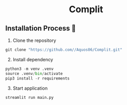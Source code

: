 # <p align="center"> Complit </p>

## Installation Process :minidisc: 
1. Clone the repository
```Python
git clone "https://github.com//Aquos06/Complit.git"
```
2. Install dependency
```Python
python3 -m venv .venv
source .venv/bin/activate
pip3 install -r requirements
```
3. Start application
```Python
streamlit run main.py
```